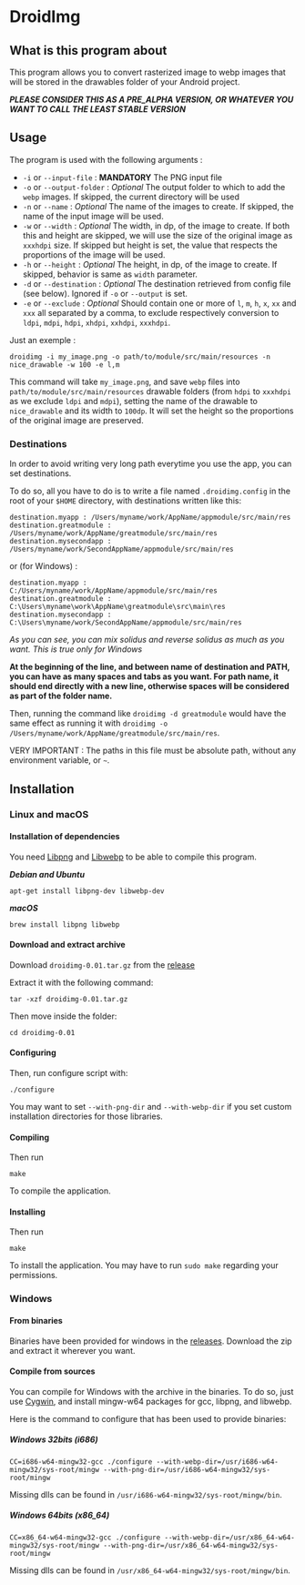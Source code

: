 # DroidImg

## What is this program about

This program allows you to convert rasterized image to webp images that will be stored in the drawables folder of your Android project.

**_PLEASE CONSIDER THIS AS A PRE_ALPHA VERSION, OR WHATEVER YOU WANT TO CALL THE LEAST STABLE VERSION_**

## Usage

The program is used with the following arguments :

* `-i` or `--input-file` : **MANDATORY** The PNG input file
* `-o` or `--output-folder` : _Optional_ The output folder to which to add the `webp` images. If skipped, the current directory will be used
* `-n` or `--name` : _Optional_ The name of the images to create. If skipped, the name of the input image will be used.
* `-w` or `--width` : _Optional_ The width, in dp, of the image to create. If both this and height are skipped, we will use the size of the original image as `xxxhdpi` size. If skipped but height is set, the value that respects the proportions of the image will be used.
* `-h` or `--height` : _Optional_ The height, in dp, of the image to create. If skipped, behavior is same as `width` parameter.
* `-d` or `--destination` : _Optional_ The destination retrieved from config file (see below). Ignored if `-o` or `--output` is set.
* `-e` or `--exclude` : _Optional_ Should contain one or more of `l`, `m`, `h`, `x`, `xx` and `xxx` all separated by a comma, to exclude respectively conversion to `ldpi`, `mdpi`, `hdpi`, `xhdpi`, `xxhdpi`, `xxxhdpi`.

Just an exemple :

```
droidimg -i my_image.png -o path/to/module/src/main/resources -n nice_drawable -w 100 -e l,m
```

This command will take `my_image.png`, and save `webp` files into `path/to/module/src/main/resources` drawable folders (from `hdpi` to `xxxhdpi` as we exclude `ldpi` and `mdpi`), setting the name of the drawable to `nice_drawable` and its width to `100dp`. It will set the height so the proportions of the original image are preserved.

### Destinations

In order to avoid writing very long path everytime you use the app, you can set destinations.

To do so, all you have to do is to write a file named `.droidimg.config` in the root of your `$HOME` directory, with destinations written like this:

```
destination.myapp : /Users/myname/work/AppName/appmodule/src/main/res
destination.greatmodule : /Users/myname/work/AppName/greatmodule/src/main/res
destination.mysecondapp : /Users/myname/work/SecondAppName/appmodule/src/main/res
```

or (for Windows) :

```
destination.myapp : C:/Users/myname/work/AppName/appmodule/src/main/res
destination.greatmodule : C:\Users\myname\work\AppName\greatmodule\src\main\res
destination.mysecondapp : C:\Users\myname/work/SecondAppName/appmodule/src/main/res
```

_As you can see, you can mix solidus and reverse solidus as much as you want. This is true only for Windows_

**At the beginning of the line, and between name of destination and PATH, you can have as many spaces and tabs as you want. For path name, it should end directly with a new line, otherwise spaces will be considered as part of the folder name.**

Then, running the command like `droidimg -d greatmodule` would have the same effect as running it with `droidimg -o /Users/myname/work/AppName/greatmodule/src/main/res`.

VERY IMPORTANT : The paths in this file must be absolute path, without any environment variable, or `~`.

## Installation

### Linux and macOS

#### Installation of dependencies

You need [Libpng](http://www.libpng.org/pub/png/libpng.html) and [Libwebp](https://developers.google.com/speed/webp/download) to be able to compile this program.

**_Debian and Ubuntu_**

```
apt-get install libpng-dev libwebp-dev
```

**_macOS_**

```
brew install libpng libwebp
```

#### Download and extract archive

Download `droidimg-0.01.tar.gz` from the [release](https://github.com/gahfy/droidimg/releases/tag/v0.01)

Extract it with the following command:

```
tar -xzf droidimg-0.01.tar.gz
```

Then move inside the folder:

```
cd droidimg-0.01
```

#### Configuring

Then, run configure script with:

```
./configure
```

You may want to set `--with-png-dir` and `--with-webp-dir` if you set custom installation directories for those libraries.

#### Compiling

Then run

```
make
```

To compile the application.

#### Installing

Then run

```
make
```

To install the application. You may have to run `sudo make` regarding your permissions.

### Windows

#### From binaries

Binaries have been provided for windows in the [releases](https://github.com/gahfy/droidimg/releases).
Download the zip and extract it wherever you want.

#### Compile from sources

You can compile for Windows with the archive in the binaries.
To do so, just use [Cygwin](https://www.cygwin.com/), and install mingw-w64 packages for gcc, libpng, and libwebp.

Here is the command to configure that has been used to provide binaries:

##### Windows 32bits (i686)

```
CC=i686-w64-mingw32-gcc ./configure --with-webp-dir=/usr/i686-w64-mingw32/sys-root/mingw --with-png-dir=/usr/i686-w64-mingw32/sys-root/mingw
```

Missing dlls can be found in `/usr/i686-w64-mingw32/sys-root/mingw/bin`.

##### Windows 64bits (x86_64)

```
CC=x86_64-w64-mingw32-gcc ./configure --with-webp-dir=/usr/x86_64-w64-mingw32/sys-root/mingw --with-png-dir=/usr/x86_64-w64-mingw32/sys-root/mingw
```

Missing dlls can be found in `/usr/x86_64-w64-mingw32/sys-root/mingw/bin`.